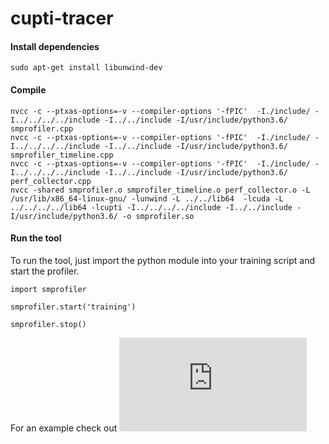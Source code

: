 # cupti-tracer

#### Install dependencies
```
sudo apt-get install libunwind-dev
```
#### Compile
```
nvcc -c --ptxas-options=-v --compiler-options '-fPIC'  -I./include/ -I../../../../include -I../../include -I/usr/include/python3.6/ smprofiler.cpp
nvcc -c --ptxas-options=-v --compiler-options '-fPIC'  -I./include/ -I../../../../include -I../../include -I/usr/include/python3.6/ smprofiler_timeline.cpp
nvcc -c --ptxas-options=-v --compiler-options '-fPIC'  -I./include/ -I../../../../include -I../../include -I/usr/include/python3.6/ perf_collector.cpp
nvcc -shared smprofiler.o smprofiler_timeline.o perf_collector.o -L /usr/lib/x86_64-linux-gnu/ -lunwind -L ../../lib64  -lcuda -L ../../../../lib64 -lcupti -I../../../../include -I../../include -I/usr/include/python3.6/ -o smprofiler.so
```

#### Run the tool

To run the tool, just import the python module into your training script and start the profiler.
```
import smprofiler

smprofiler.start('training')

smprofiler.stop()

```
For an example check out ![train.py](https://github.com/NRauschmayr/cupti-tracer/blob/main/train.py)
